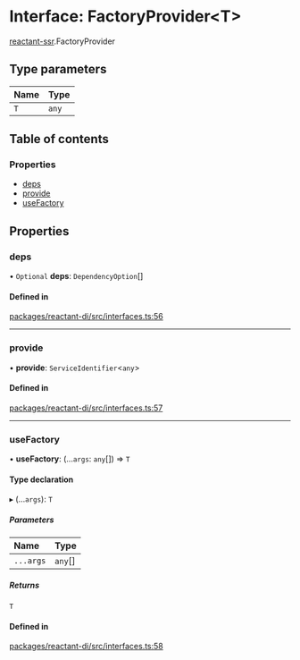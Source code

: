 # Interface: FactoryProvider<T\>

[reactant-ssr](../modules/reactant_ssr.md).FactoryProvider

## Type parameters

| Name | Type |
| :------ | :------ |
| `T` | `any` |

## Table of contents

### Properties

- [deps](reactant_ssr.FactoryProvider.md#deps)
- [provide](reactant_ssr.FactoryProvider.md#provide)
- [useFactory](reactant_ssr.FactoryProvider.md#usefactory)

## Properties

### deps

• `Optional` **deps**: `DependencyOption`[]

#### Defined in

[packages/reactant-di/src/interfaces.ts:56](https://github.com/unadlib/reactant/blob/46d47605/packages/reactant-di/src/interfaces.ts#L56)

___

### provide

• **provide**: `ServiceIdentifier`<`any`\>

#### Defined in

[packages/reactant-di/src/interfaces.ts:57](https://github.com/unadlib/reactant/blob/46d47605/packages/reactant-di/src/interfaces.ts#L57)

___

### useFactory

• **useFactory**: (...`args`: `any`[]) => `T`

#### Type declaration

▸ (...`args`): `T`

##### Parameters

| Name | Type |
| :------ | :------ |
| `...args` | `any`[] |

##### Returns

`T`

#### Defined in

[packages/reactant-di/src/interfaces.ts:58](https://github.com/unadlib/reactant/blob/46d47605/packages/reactant-di/src/interfaces.ts#L58)
